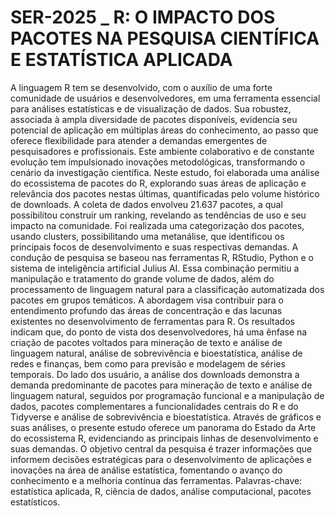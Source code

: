 # SER-2025 _ R: O IMPACTO DOS PACOTES NA PESQUISA CIENTÍFICA E ESTATÍSTICA APLICADA 
A linguagem R tem se desenvolvido, com o auxílio de uma forte comunidade de usuários e desenvolvedores, em uma ferramenta essencial para análises estatísticas e  de visualização de dados. Sua robustez, associada à ampla diversidade de pacotes disponíveis, evidencia seu potencial de aplicação em múltiplas áreas do conhecimento, ao passo que oferece flexibilidade para atender a demandas emergentes de pesquisadores e profissionais. Este ambiente colaborativo e de constante evolução tem impulsionado inovações metodológicas, transformando o cenário da investigação científica. Neste estudo, foi elaborada uma análise do ecossistema de pacotes do R, explorando suas áreas de aplicação e relevância dos pacotes nestas últimas, quantificadas pelo volume histórico de downloads. A coleta de dados envolveu 21.637 pacotes, a qual possibilitou construir um ranking, revelando as tendências de uso e seu impacto na comunidade. Foi realizada uma categorização dos pacotes, usando clusters, possibilitando uma metanálise, que identificou os principais focos de desenvolvimento e suas respectivas demandas. A condução de pesquisa se baseou nas ferramentas R, RStudio, Python e o sistema de inteligência artificial Julius AI. Essa combinação permitiu a manipulação e tratamento do grande volume de dados, além do processamento de linguagem natural para a classificação automatizada dos pacotes em grupos temáticos. A abordagem visa contribuir para o entendimento profundo das áreas de concentração e das lacunas existentes no desenvolvimento de ferramentas para R. Os resultados indicam que, do ponto de vista dos desenvolvedores, há uma ênfase na criação de pacotes voltados para mineração de texto e análise de linguagem natural, análise de sobrevivência e bioestatística, análise de redes e finanças, bem como para previsão e modelagem de séries temporais. Do lado dos usuário, a análise dos downloads demonstra a demanda predominante de pacotes para mineração de texto e análise de linguagem natural, seguidos por programação funcional e a manipulação de dados, pacotes complementares a funcionalidades centrais do R e do Tidyverse e análise de sobrevivência e bioestatística. Através de gráficos e suas análises, o presente estudo oferece um panorama do Estado da Arte do ecossistema R, evidenciando as principais linhas de desenvolvimento e suas demandas. O objetivo central da pesquisa é trazer informações que informem decisões estratégicas para o desenvolvimento de aplicações e inovações na área de análise estatística, fomentando o avanço do conhecimento e a melhoria contínua das ferramentas. Palavras-chave: estatística aplicada, R, ciência de dados, análise computacional, pacotes estatísticos.
